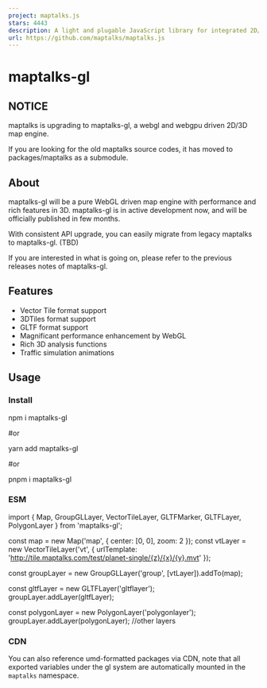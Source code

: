 ```yaml
---
project: maptalks.js
stars: 4443
description: A light and plugable JavaScript library for integrated 2D/3D maps.
url: https://github.com/maptalks/maptalks.js
---
```


maptalks-gl
===========

NOTICE
------

maptalks is upgrading to maptalks-gl, a webgl and webgpu driven 2D/3D map engine.

If you are looking for the old maptalks source codes, it has moved to packages/maptalks as a submodule.

About
-----

maptalks-gl will be a pure WebGL driven map engine with performance and rich features in 3D. maptalks-gl is in active development now, and will be officially published in few months.

With consistent API upgrade, you can easily migrate from legacy maptalks to maptalks-gl. (TBD)

If you are interested in what is going on, please refer to the previous releases notes of maptalks-gl.

Features
--------

-   Vector Tile format support
-   3DTiles format support
-   GLTF format support
-   Magnificant performance enhancement by WebGL
-   Rich 3D analysis functions
-   Traffic simulation animations

Usage
-----

### Install

npm i maptalks-gl

#or

yarn add maptalks-gl

#or

pnpm i maptalks-gl

### ESM

import {
    Map,
    GroupGLLayer,
    VectorTileLayer,
    GLTFMarker,
    GLTFLayer,
    PolygonLayer
} from 'maptalks-gl';

const map \= new Map('map', {
    center: \[0, 0\],
    zoom: 2
});
const vtLayer \= new VectorTileLayer('vt', {
    urlTemplate: 'http://tile.maptalks.com/test/planet-single/{z}/{x}/{y}.mvt'
});

const groupLayer \= new GroupGLLayer('group', \[vtLayer\]).addTo(map);

const gltfLayer \= new GLTFLayer('gltflayer');
groupLayer.addLayer(gltfLayer);

const polygonLayer \= new PolygonLayer('polygonlayer');
groupLayer.addLayer(polygonLayer);
//other layers

### CDN

You can also reference umd-formatted packages via CDN, note that all exported variables under the gl system are automatically mounted in the `maptalks` namespace.

<script type\="text/javascript" src\="https://unpkg.com/maptalks-gl/dist/maptalks-gl.js"\></script\>
<script type\="text/javascript"\>
    const map \= new maptalks.Map('map', {
        center: \[0, 0\],
        zoom: 2
    });
    const vtLayer \= new maptalks.VectorTileLayer('vt', {
        urlTemplate: 'http://tile.maptalks.com/test/planet-single/{z}/{x}/{y}.mvt'
    });

    const groupLayer \= new maptalks.GroupGLLayer('group', \[vtLayer\]).addTo(map);

    const gltfLayer \= new maptalks.GLTFLayer('gltflayer');
    groupLayer.addLayer(gltfLayer)
    const polygonLayer \= new maptalks.PolygonLayer('polygonlayer');
    groupLayer.addLayer(polygonLayer);
    //other layers
</script\>

### Optional transcoders

If you need to introduce optional draco, ktx2 and other gl format decoding plugins, just introduce the decoding plugins after introducing the summary package as before:

import {
    Map,
    Geo3DTilesLayer,
    GLTFLayer
} from 'maptalks-gl';
import '@maptalks/transcoders.draco';
import '@maptalks/transcoders.crn';
import '@maptalks/transcoders.ktx2';

or with umd bundle：

<link rel\="stylesheet" href\="https://unpkg.com/maptalks-gl/dist/maptalks-gl.css"\>
<script type\="text/javascript" src\="https://unpkg.com/maptalks-gl/dist/maptalks-gl.js"\></script\>
<script type\="text/javascript" src\="https://unpkg.com/@maptalks/transcoders.draco/dist/transcoders.draco.js"\></script\>
<script type\="text/javascript" src\="https://unpkg.com/@maptalks/transcoders.crn/dist/transcoders.crn.js"\></script\>
<script type\="text/javascript" src\="https://unpkg.com/@maptalks/transcoders.ktx2/dist/transcoders.ktx2.js"\></script\>

Packages introductions
----------------------

### basic libraries

-   `gltf-loader` gltf format parsing library.
-   `reshader.gl` A regl-based implementation of the 3D rendering interface, including renderer, scene, mesh, material and other commonly used rendering base classes and predefined rendering materials, such as PBR.

### Map

-   `maptalks` maptalks library source codes.

### Layers

-   `gl` WebGL base layer functionality, including GroupGLLayer, terrain, post-processing and various 3D mask implementations.
-   `layer-3dtiles` Implementation of the 3dtiles layer (Geo3DTilesLayer).
-   `layer-gltf` Implementation of gltf layer (GLTFLayer/GLTFMarker).
-   `layer-video` video layer (VideoLayer/VideoSurface) implementation

### Vector tiles

-   `vt-plugin` Interface definition for the vector tile rendering plugin.
-   `vt` Vector tile layer (VectorTileLayer/GeoJSONVectorTileLayer) implementation.

### Three-dimensional analysis

-   `analysis` Implementation of various 3D analysis functions.
-   `traffic` Implementation of traffic simulation.

### transcoders

-   `transcoders.crn` crn format parsing library
-   `transcoders.draco` draco format parser library
-   `transcoders.ktx` ktx2 compressed texture format parser library.

Installation and compilation
----------------------------

### node environment

The current minimum node environment is 18.16.1, if you don't meet the minimum node version requirement, you can use nvm / fnm to manage the node version.

### pnpm version

Currently this project is using pnpm@9.x.

### Install dependencies

pnpm i

### Compile

pnpm build

### Debugging

If you need to debug the code base in watch mode, and the target of the compilation contains the source code, run the following command in the root folder of package you are debugging:

pnpm run dev

Test
----

The project uses karma or electron-mocha (vt vs. layer-3dtiles) as the test framework, and the test cases are written based on mocha syntax.

### Run a full test of the project

Run `npm test` under each project.

### Run the tests for the specified use case

-   If the project is based on electron-mocha, run the

pnpm run tdd -- -g “spec keywords”

-   If the project is based on karma, you need to modify the test source code to specify the use cases to run via the only method in mocha, e.g..

it('spec name', () \=> {});

Change to:

it.only('spec name', () \=> {});
